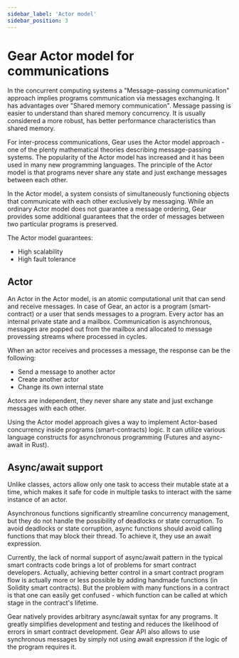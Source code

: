 ```yaml
---
sidebar_label: 'Actor model'
sidebar_position: 3
---
```


# Gear Actor model for communications

In the concurrent computing systems a "Message-passing communication" approach implies programs communication via messages exchanging. It has advantages over "Shared memory communication". Message passing is easier to understand than shared memory concurrency. It is usually considered a more robust, has better performance characteristics than shared memory. 

For inter-process communications, Gear uses the Actor model approach - one of the plenty mathematical theories describing message-passing systems. The popularity of the Actor model has increased and it has been used in many new programming languages. The principle of the Actor model is that programs never share any state and just exchange messages between each other.

In the Actor model, a system consists of simultaneously functioning objects that communicate with each other exclusively by messaging. While an ordinary Actor model does not guarantee a message ordering, Gear provides some additional guarantees that the order of messages between two particular programs is preserved. 

The Actor model guarantees:

- High scalability 
- Нigh fault tolerance 

## Actor

An Actor in the Actor model, is an atomic computational unit that can send and receive messages. In case of Gear, an actor is a program (smart-contract) or a user that sends messages to a program. Every actor has an internal private state and a mailbox. Communication is asynchronous, messages are popped out from the mailbox and allocated to message provessing streams where processed in cycles.

When an actor receives and processes a message, the response can be the following:

- Send a message to another actor
- Create another actor
- Change its own internal state

Actors are independent, they never share any state and just exchange messages with each other. 

Using the Actor model approach gives a way to implement Actor-based concurrency inside programs (smart-contracts) logic. It can utilize various language constructs for asynchronous programming (Futures and async-await in Rust).

## Async/await support

Unlike classes, actors allow only one task to access their mutable state at a time, which makes it safe for code in multiple tasks to interact with the same instance of an actor.

Asynchronous functions significantly streamline concurrency management, but they do not handle the possibility of deadlocks or state corruption. To avoid deadlocks or state corruption, async functions should avoid calling functions that may block their thread. To achieve it, they use an await expression.

Currently, the lack of normal support of async/await pattern in the typical smart contracts code brings a lot of problems for smart contract developers. Actually, achieving better control in a smart contract program flow is actually more or less possible by adding handmade functions (in Solidity smart contracts). But the problem with many functions in a contract is that one can easily get confused - which function can be called at which stage in the contract's lifetime.

Gear natively provides arbitrary async/await syntax for any programs. It greatly simplifies development and testing and reduces the likelihood of errors in smart contract development. Gear API also allows to use synchronous messages by simply not using await expression if the logic of the program requires it.

